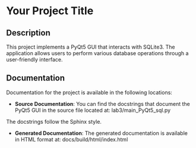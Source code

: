 # Your Project Title

## Description

This project implements a PyQt5 GUI that interacts with SQLite3. The application allows users to perform various database operations through a user-friendly interface.

## Documentation

Documentation for the project is available in the following locations:

- **Source Documentation**: You can find the docstrings that document the PyQt5 GUI in the source file located at:
lab3/main_PyQt5_sql.py

The docstrings follow the Sphinx style.

- **Generated Documentation**: The generated documentation is available in HTML format at:
docs/build/html/index.html
